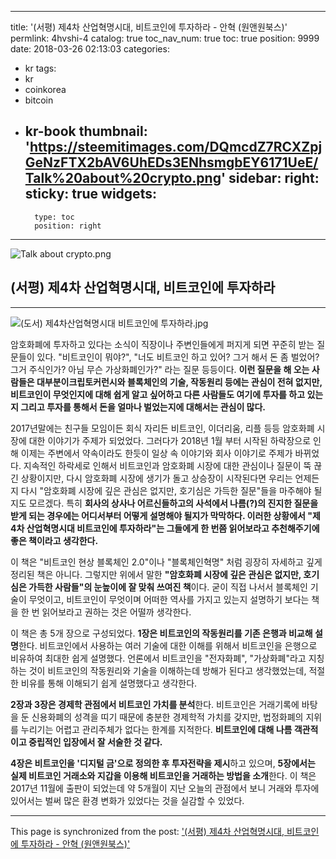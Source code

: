 
---
title: '(서평) 제4차 산업혁명시대, 비트코인에 투자하라 - 안혁 (원앤원북스)'
permlink: 4hvshi-4
catalog: true
toc_nav_num: true
toc: true
position: 9999
date: 2018-03-26 02:13:03
categories:
- kr
tags:
- kr
- coinkorea
- bitcoin
- kr-book
thumbnail: 'https://steemitimages.com/DQmcdZ7RCXZpjGeNzFTX2bAV6UhEDs3ENhsmgbEY6171UeE/Talk%20about%20crypto.png'
sidebar:
    right:
        sticky: true
widgets:
    -
        type: toc
        position: right
---


![Talk about crypto.png](https://steemitimages.com/DQmcdZ7RCXZpjGeNzFTX2bAV6UhEDs3ENhsmgbEY6171UeE/Talk%20about%20crypto.png)

## (서평) 제4차 산업혁명시대, 비트코인에 투자하라

***
![(도서) 제4차산업혁명시대 비트코인에 투자하라.jpg](https://steemitimages.com/DQmWFM3ZFunqRtXrPwYgsL8ytUutYnQ2FK1gtBSGZruvwRf/(%EB%8F%84%EC%84%9C)%20%EC%A0%9C4%EC%B0%A8%EC%82%B0%EC%97%85%ED%98%81%EB%AA%85%EC%8B%9C%EB%8C%80%20%EB%B9%84%ED%8A%B8%EC%BD%94%EC%9D%B8%EC%97%90%20%ED%88%AC%EC%9E%90%ED%95%98%EB%9D%BC.jpg)

암호화폐에 투자하고 있다는 소식이 직장이나 주변인들에게 퍼지게 되면 꾸준히 받는 질문들이 있다. "비트코인이 뭐야?", "너도 비트코인 하고 있어? 그거 해서 돈 좀 벌었어? 그거 주식인가? 아님 무슨 가상화폐인가?" 라는 질문 등등이다. **이런 질문을 해 오는 사람들은 대부분이크립토커런시와 블록체인의 기술, 작동원리 등에는 관심이 전혀 없지만, 비트코인이 무엇인지에 대해 쉽게 알고 싶어하고 다른 사람들도 여기에 투자를 하고 있는지 그리고 투자를 통해서 돈을 얼마나 벌었는지에 대해서는 관심이 많다.**

2017년말에는 친구들 모임이든 회식 자리든 비트코인, 이더리움, 리플 등등 암호화폐 시장에 대한 이야기가 주제가 되었었다. 그러다가 2018년 1월 부터 시작된 하락장으로 인해 이제는 주변에서 약속이라도 한듯이 일상 속 이야기와 회사 이야기로 주제가 바뀌었다. 지속적인 하락세로 인해서 비트코인과 암호화폐 시장에 대한 관심이나 질문이 뚝 끊긴 상황이지만, 다시 암호화폐 시장에 생기가 돌고 상승장이 시작된다면 우리는 언제든지 다시 "암호화폐 시장에 깊은 관심은 없지만, 호기심은 가득한 질문"들을 마주해야 될지도 모르겠다. 특히 **회사의 상사나 어르신들하고의 사석에서 나름(?)의 진지한 질문을 받게 되는 경우에는 어디서부터 어떻게 설명해야 될지가 막막하다. 이러한 상황에서 "제4차 산업혁명시대 비트코인에 투자하라"는 그들에게 한 번쯤 읽어보라고 추천해주기에 좋은 책이라고 생각한다.**

이 책은 "비트코인 현상 블록체인 2.0"이나 "블록체인혁명" 처럼 굉장히 자세하고 깊게 정리된 책은 아니다. 그렇지만 위에서 말한 **"암호화폐 시장에 깊은 관심은 없지만, 호기심은 가득한 사람들"의 눈높이에 잘 맞춰 쓰여진 책**이다. 굳이 직접 나서서 블록체인 기술이 무엇이고, 비트코인이 무엇이며 어떠한 역사를 가지고 있는지 설명하기 보다는 책을 한 번 읽어보라고 권하는 것은 어떨까 생각한다.

이 책은 총 5개 장으로 구성되었다. **1장은 비트코인의 작동원리를 기존 은행과 비교해 설명**한다. 비트코인에서 사용하는 여러 기술에 대한 이해를 위해서 비트코인을 은행으로 비유하여 최대한 쉽게 설명했다.  언론에서 비트코인을 "전자화폐", "가상화폐"라고 지칭하는 것이 비트코인의 작동원리와 기술을 이해하는데 방해가 된다고 생각했었는데, 적절한 비유를 통해 이해되기 쉽게 설명했다고 생각한다.

**2장과 3장은 경제학 관점에서 비트코인 가치를 분석**한다. 비트코인은 거래기록에 바탕을 둔 신용화폐의 성격을 띠기 때문에 충분한 경제학적 가치를 갖지만, 법정화폐의 지위를 누리기는 어렵고 관리주체가 없다는 한계를 지적한다. **비트코인에 대해 나름 객관적이고 중립적인 입장에서 잘 서술한 것 같다.**

**4장은 비트코인을 '디지털 금'으로 정의한 후 투자전략을 제시**하고 있으며, **5장에서는 실제 비트코인 거래소와 지갑을 이용해 비트코인을 거래하는 방법을 소개**한다. 이 책은 2017년 11월에 출판이 되었는데 약 5개월이 지난 오늘의 관점에서 보니 거래와 투자에 있어서는 벌써 많은 환경 변화가 있었다는 것을 실감할 수 있었다.

- - -

This page is synchronized from the post: ['(서평) 제4차 산업혁명시대, 비트코인에 투자하라 - 안혁 (원앤원북스)'](https://steemit.com/@donekim/4hvshi-4)
